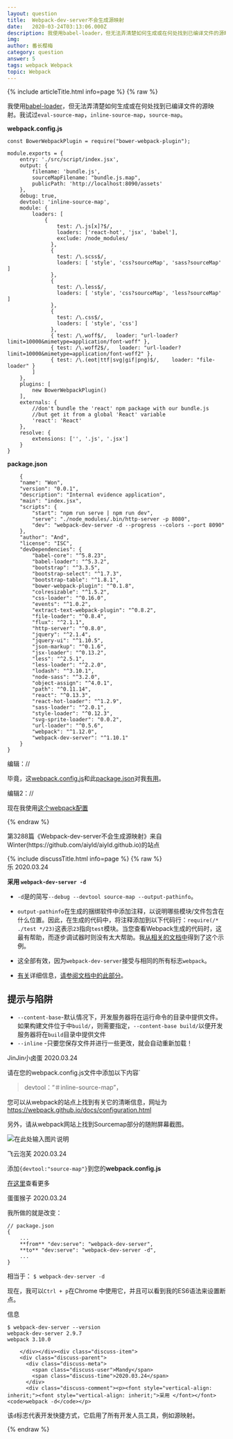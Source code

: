 ```yaml
---
layout: question
title:  Webpack-dev-server不会生成源映射
date:   2020-03-24T03:13:06.000Z
description: 我使用babel-loader，但无法弄清楚如何生成或在何处找到已编译文件的源映射。我试过eval-source-map，inline-source-ma...
img: 
author: 番长樱梅
category: question
answer: 5
tags: webpack Webpack
topic: Webpack
---
```

<div class="article-root">
  <div class="article">
    {% include articleTitle.html info=page %}
    {% raw %}
    <div class="article-content"><p><font style="vertical-align: inherit;"><font style="vertical-align: inherit;">我使用</font></font><a href="https://github.com/babel/babel-loader"><font style="vertical-align: inherit;"><font style="vertical-align: inherit;">babel-loader</font></font></a><font style="vertical-align: inherit;"><font style="vertical-align: inherit;">，但无法弄清楚如何生成或在何处找到已编译文件的源映射。</font><font style="vertical-align: inherit;">我试过</font></font><code>eval-source-map</code><font style="vertical-align: inherit;"><font style="vertical-align: inherit;">，</font></font><code>inline-source-map</code><font style="vertical-align: inherit;"><font style="vertical-align: inherit;">，</font></font><code>source-map</code><font style="vertical-align: inherit;"><font style="vertical-align: inherit;">。</font></font></p>

<p><strong><font style="vertical-align: inherit;"><font style="vertical-align: inherit;">webpack.config.js</font></font></strong></p>

<pre><code>const BowerWebpackPlugin = require("bower-webpack-plugin");<font></font>
<font></font>
module.exports = {<font></font>
    entry: './src/script/index.jsx',<font></font>
    output: {<font></font>
        filename: 'bundle.js',<font></font>
        sourceMapFilename: "bundle.js.map",<font></font>
        publicPath: 'http://localhost:8090/assets'<font></font>
    },<font></font>
    debug: true,<font></font>
    devtool: 'inline-source-map',<font></font>
    module: {<font></font>
        loaders: [<font></font>
            {   <font></font>
                test: /\.js[x]?$/, <font></font>
                loaders: ['react-hot', 'jsx', 'babel'],<font></font>
                exclude: /node_modules/ <font></font>
              },<font></font>
              {<font></font>
                test: /\.scss$/,<font></font>
                loaders: [ 'style', 'css?sourceMap', 'sass?sourceMap' ]<font></font>
              },<font></font>
              {<font></font>
                test: /\.less$/,<font></font>
                loaders: [ 'style', 'css?sourceMap', 'less?sourceMap' ]<font></font>
              },<font></font>
              {<font></font>
                test: /\.css$/,<font></font>
                loaders: [ 'style', 'css']<font></font>
              },<font></font>
              { test: /\.woff$/,   loader: "url-loader?limit=10000&amp;mimetype=application/font-woff" },<font></font>
              { test: /\.woff2$/,   loader: "url-loader?limit=10000&amp;mimetype=application/font-woff2" },<font></font>
              { test: /\.(eot|ttf|svg|gif|png)$/,    loader: "file-loader" }<font></font>
        ]<font></font>
    },<font></font>
    plugins: [<font></font>
        new BowerWebpackPlugin()<font></font>
    ],<font></font>
    externals: {<font></font>
        //don't bundle the 'react' npm package with our bundle.js<font></font>
        //but get it from a global 'React' variable<font></font>
        'react': 'React'<font></font>
    },<font></font>
    resolve: {<font></font>
        extensions: ['', '.js', '.jsx']<font></font>
    }<font></font>
}<font></font>
</code></pre>

<p><strong><font style="vertical-align: inherit;"><font style="vertical-align: inherit;">package.json</font></font></strong></p>

<pre><code>    {<font></font>
    "name": "Won",<font></font>
    "version": "0.0.1",<font></font>
    "description": "Internal evidence application",<font></font>
    "main": "index.jsx",<font></font>
    "scripts": {<font></font>
        "start": "npm run serve | npm run dev",<font></font>
        "serve": "./node_modules/.bin/http-server -p 8080",<font></font>
        "dev": "webpack-dev-server -d --progress --colors --port 8090"<font></font>
    },<font></font>
    "author": "And",<font></font>
    "license": "ISC",<font></font>
    "devDependencies": {<font></font>
        "babel-core": "^5.8.23",<font></font>
        "babel-loader": "^5.3.2",<font></font>
        "bootstrap": "^3.3.5",<font></font>
        "bootstrap-select": "^1.7.3",<font></font>
        "bootstrap-table": "^1.8.1",<font></font>
        "bower-webpack-plugin": "^0.1.8",<font></font>
        "colresizable": "^1.5.2",<font></font>
        "css-loader": "^0.16.0",<font></font>
        "events": "^1.0.2",<font></font>
        "extract-text-webpack-plugin": "^0.8.2",<font></font>
        "file-loader": "^0.8.4",<font></font>
        "flux": "^2.1.1",<font></font>
        "http-server": "^0.8.0",<font></font>
        "jquery": "^2.1.4",<font></font>
        "jquery-ui": "^1.10.5",<font></font>
        "json-markup": "^0.1.6",<font></font>
        "jsx-loader": "^0.13.2",<font></font>
        "less": "^2.5.1",<font></font>
        "less-loader": "^2.2.0",<font></font>
        "lodash": "^3.10.1",<font></font>
        "node-sass": "^3.2.0",<font></font>
        "object-assign": "^4.0.1",<font></font>
        "path": "^0.11.14",<font></font>
        "react": "^0.13.3",<font></font>
        "react-hot-loader": "^1.2.9",<font></font>
        "sass-loader": "^2.0.1",<font></font>
        "style-loader": "^0.12.3",<font></font>
        "svg-sprite-loader": "0.0.2",<font></font>
        "url-loader": "^0.5.6",<font></font>
        "webpack": "^1.12.0",<font></font>
        "webpack-dev-server": "^1.10.1"<font></font>
    }<font></font>
}<font></font>
</code></pre>

<p><font style="vertical-align: inherit;"><font style="vertical-align: inherit;">编辑：// </font></font></p>

<p><font style="vertical-align: inherit;"><font style="vertical-align: inherit;">毕竟，这</font></font><a href="http://pastebin.com/MH7WHGKG"><font style="vertical-align: inherit;"><font style="vertical-align: inherit;">webpack.config.js</font></font></a><font style="vertical-align: inherit;"><font style="vertical-align: inherit;">和此</font></font><a href="http://pastebin.com/HwJCS4R3"><font style="vertical-align: inherit;"><font style="vertical-align: inherit;">package.json</font></font></a><font style="vertical-align: inherit;"><font style="vertical-align: inherit;">对我</font><a href="http://pastebin.com/MH7WHGKG"><font style="vertical-align: inherit;">有用</font></a><font style="vertical-align: inherit;">。</font></font></p>

<p><font style="vertical-align: inherit;"><font style="vertical-align: inherit;">编辑2：//</font></font></p>

<p><font style="vertical-align: inherit;"><font style="vertical-align: inherit;">现在我使用</font></font><a href="http://andrejgajdos.com/setting-up-webpack-for-es6-react-sass-and-bootstrap/"><font style="vertical-align: inherit;"><font style="vertical-align: inherit;">这个webpack配置</font></font></a> </p></div>
    {% endraw %}
  </div>
  <p class="winter_mark">第3288篇《Webpack-dev-server不会生成源映射》来自Winter(https://github.com/aiyld/aiyld.github.io)的站点</p>
  <div class="discuss-wrapper">
    {% include discussTitle.html info=page %}
    {% raw %}
    <div class="discuss-list">
    <div class="discuss-item">
        <div class="discuss-parent">
          <div class="discuss-meta">
            <span class="discuss-user">乐</span>
            <span class="discuss-time">2020.03.24</span>
          </div>
          <div class="discuss-comment"><p><strong><font style="vertical-align: inherit;"><font style="vertical-align: inherit;">采用 </font></font><code>webpack-dev-server -d</code></strong></p>

<ul>
<li><code>-d</code><font style="vertical-align: inherit;"><font style="vertical-align: inherit;">是的简写</font></font><code>--debug --devtool source-map --output-pathinfo</code><font style="vertical-align: inherit;"><font style="vertical-align: inherit;">。</font></font></li>
<li><p><code>output-pathinfo</code><font style="vertical-align: inherit;"><font style="vertical-align: inherit;">在生成的捆绑软件中添加注释，以说明哪些模块/文件包含在什么位置。</font><font style="vertical-align: inherit;">因此，在生成的代码中，将注释添加到以下代码行：</font></font><code>require(/* ./test */23)</code><font style="vertical-align: inherit;"><font style="vertical-align: inherit;">这表示</font></font><code>23</code><font style="vertical-align: inherit;"><font style="vertical-align: inherit;">指向</font></font><code>test</code><font style="vertical-align: inherit;"><font style="vertical-align: inherit;">模块。</font><font style="vertical-align: inherit;">当您查看Webpack生成的代码时，这最有帮助，而逐步调试器时则没有太大帮助。</font><font style="vertical-align: inherit;">我</font></font><a href="https://webpack.github.io/docs/configuration.html#output-pathinfo"><font style="vertical-align: inherit;"><font style="vertical-align: inherit;">从相关的文档中</font></font></a><font style="vertical-align: inherit;"><font style="vertical-align: inherit;">得到了这个示例</font><font style="vertical-align: inherit;">。</font></font></p></li>
<li><p><font style="vertical-align: inherit;"><font style="vertical-align: inherit;">这全部有效，因为</font></font><code>webpack-dev-server</code><font style="vertical-align: inherit;"><font style="vertical-align: inherit;">接受与相同的所有标志</font></font><code>webpack</code><font style="vertical-align: inherit;"><font style="vertical-align: inherit;">。</font></font></p></li>
<li><a href="https://webpack.github.io/docs/webpack-dev-server.html#webpack-dev-server-cli"><font style="vertical-align: inherit;"><font style="vertical-align: inherit;">有关</font></font></a><font style="vertical-align: inherit;"><font style="vertical-align: inherit;">详细信息，</font><a href="https://webpack.github.io/docs/webpack-dev-server.html#webpack-dev-server-cli"><font style="vertical-align: inherit;">请参阅文档中的此部分</font></a><font style="vertical-align: inherit;">。</font></font></li>
</ul>

<h2><font style="vertical-align: inherit;"><font style="vertical-align: inherit;">提示与陷阱</font></font></h2>

<ul>
<li><code>--content-base</code><font style="vertical-align: inherit;"><font style="vertical-align: inherit;">-默认情况下，开发服务器将在运行命令的目录中提供文件。如果构建文件位于中</font></font><code>build/</code><font style="vertical-align: inherit;"><font style="vertical-align: inherit;">，则需要指定，</font></font><code>--content-base build/</code><font style="vertical-align: inherit;"><font style="vertical-align: inherit;">以便开发服务器将在</font></font><code>build</code><font style="vertical-align: inherit;"><font style="vertical-align: inherit;">目录中</font><font style="vertical-align: inherit;">提供文件</font></font></li>
<li><code>--inline</code><font style="vertical-align: inherit;"><font style="vertical-align: inherit;"> -只要您保存文件并进行一些更改，就会自动重新加载！</font></font></li>
</ul></div>
        </div></div><div class="discuss-item">
        <div class="discuss-parent">
          <div class="discuss-meta">
            <span class="discuss-user">JinJin小卤蛋</span>
            <span class="discuss-time">2020.03.24</span>
          </div>
          <div class="discuss-comment"><p><font style="vertical-align: inherit;"><font style="vertical-align: inherit;">请在您的webpack.config.js文件中添加以下内容`</font></font></p>

<blockquote>
  <p><font style="vertical-align: inherit;"><font style="vertical-align: inherit;">devtool：“＃inline-source-map”，</font></font></p>
</blockquote>

<p><font style="vertical-align: inherit;"><font style="vertical-align: inherit;">您可以从webpack的站点上找到有关它的清晰信息，网址为</font></font><a href="https://webpack.github.io/docs/configuration.html" rel="nofollow noreferrer"><font style="vertical-align: inherit;"><font style="vertical-align: inherit;">https://webpack.github.io/docs/configuration.html</font></font></a> </p>

<p><font style="vertical-align: inherit;"><font style="vertical-align: inherit;">另外，请从webpack网站上找到Sourcemap部分的随附屏幕截图。</font></font></p>

<p><img src="https://i.stack.imgur.com/rJo6d.png" alt="在此处输入图片说明"></p></div>
        </div></div><div class="discuss-item">
        <div class="discuss-parent">
          <div class="discuss-meta">
            <span class="discuss-user">飞云泡芙</span>
            <span class="discuss-time">2020.03.24</span>
          </div>
          <div class="discuss-comment"><p><font style="vertical-align: inherit;"><font style="vertical-align: inherit;">添加</font></font><code>{devtool:"source-map"}</code><font style="vertical-align: inherit;"><font style="vertical-align: inherit;">到您的</font></font><strong><font style="vertical-align: inherit;"><font style="vertical-align: inherit;">webpack.config.js</font></font></strong></p>

<p><font style="vertical-align: inherit;"><a href="https://webpack.js.org/configuration/devtool/" rel="nofollow noreferrer"><font style="vertical-align: inherit;">在这里</font></a><font style="vertical-align: inherit;">查看更多</font></font><a href="https://webpack.js.org/configuration/devtool/" rel="nofollow noreferrer"><font style="vertical-align: inherit;"></font></a> </p></div>
        </div></div><div class="discuss-item">
        <div class="discuss-parent">
          <div class="discuss-meta">
            <span class="discuss-user">蛋蛋猴子</span>
            <span class="discuss-time">2020.03.24</span>
          </div>
          <div class="discuss-comment"><p><font style="vertical-align: inherit;"><font style="vertical-align: inherit;">我所做的就是改变：</font></font></p>

<pre><code>// package.json<font></font>
{<font></font>
    ...<font></font>
    **from** "dev:serve": "webpack-dev-server",<font></font>
    **to** "dev:serve": "webpack-dev-server -d",<font></font>
    ...<font></font>
}<font></font>
</code></pre>

<p><font style="vertical-align: inherit;"><font style="vertical-align: inherit;">相当于： </font></font><code>$ webpack-dev-server -d</code></p>

<p><font style="vertical-align: inherit;"><font style="vertical-align: inherit;">现在，我可以</font></font><code>Ctrl + p</code><font style="vertical-align: inherit;"><font style="vertical-align: inherit;">在Chrome </font><font style="vertical-align: inherit;">中使用它</font><font style="vertical-align: inherit;">，并且</font><font style="vertical-align: inherit;">可以</font><font style="vertical-align: inherit;">看到我的ES6语法来设置断点。</font></font></p>

<p><font style="vertical-align: inherit;"><font style="vertical-align: inherit;">信息</font></font></p>

<pre><code>$ webpack-dev-server --version<font></font>
webpack-dev-server 2.9.7<font></font>
webpack 3.10.0<font></font>
</code></pre></div>
        </div></div><div class="discuss-item">
        <div class="discuss-parent">
          <div class="discuss-meta">
            <span class="discuss-user">Mandy</span>
            <span class="discuss-time">2020.03.24</span>
          </div>
          <div class="discuss-comment"><p><font style="vertical-align: inherit;"><font style="vertical-align: inherit;">采用 </font></font><code>webpack -d</code></p>

<p><font style="vertical-align: inherit;"><font style="vertical-align: inherit;">该</font></font><code>d</code><font style="vertical-align: inherit;"><font style="vertical-align: inherit;">标志代表开发快捷方式，它启用了所有开发人员工具，例如源映射。</font></font></p></div>
        </div></div>
    </div>
    {% endraw %}
  </div>
<div>
